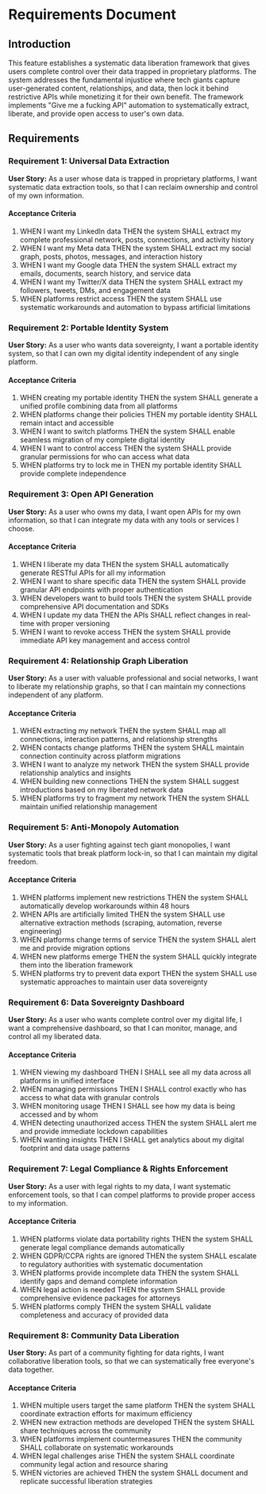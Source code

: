 # Requirements Document

## Introduction

This feature establishes a systematic data liberation framework that gives users complete control over their data trapped in proprietary platforms. The system addresses the fundamental injustice where tech giants capture user-generated content, relationships, and data, then lock it behind restrictive APIs while monetizing it for their own benefit. The framework implements "Give me a fucking API" automation to systematically extract, liberate, and provide open access to user's own data.

## Requirements

### Requirement 1: Universal Data Extraction

**User Story:** As a user whose data is trapped in proprietary platforms, I want systematic data extraction tools, so that I can reclaim ownership and control of my own information.

#### Acceptance Criteria

1. WHEN I want my LinkedIn data THEN the system SHALL extract my complete professional network, posts, connections, and activity history
2. WHEN I want my Meta data THEN the system SHALL extract my social graph, posts, photos, messages, and interaction history  
3. WHEN I want my Google data THEN the system SHALL extract my emails, documents, search history, and service data
4. WHEN I want my Twitter/X data THEN the system SHALL extract my followers, tweets, DMs, and engagement data
5. WHEN platforms restrict access THEN the system SHALL use systematic workarounds and automation to bypass artificial limitations

### Requirement 2: Portable Identity System

**User Story:** As a user who wants data sovereignty, I want a portable identity system, so that I can own my digital identity independent of any single platform.

#### Acceptance Criteria

1. WHEN creating my portable identity THEN the system SHALL generate a unified profile combining data from all platforms
2. WHEN platforms change their policies THEN my portable identity SHALL remain intact and accessible
3. WHEN I want to switch platforms THEN the system SHALL enable seamless migration of my complete digital identity
4. WHEN I want to control access THEN the system SHALL provide granular permissions for who can access what data
5. WHEN platforms try to lock me in THEN my portable identity SHALL provide complete independence

### Requirement 3: Open API Generation

**User Story:** As a user who owns my data, I want open APIs for my own information, so that I can integrate my data with any tools or services I choose.

#### Acceptance Criteria

1. WHEN I liberate my data THEN the system SHALL automatically generate RESTful APIs for all my information
2. WHEN I want to share specific data THEN the system SHALL provide granular API endpoints with proper authentication
3. WHEN developers want to build tools THEN the system SHALL provide comprehensive API documentation and SDKs
4. WHEN I update my data THEN the APIs SHALL reflect changes in real-time with proper versioning
5. WHEN I want to revoke access THEN the system SHALL provide immediate API key management and access control

### Requirement 4: Relationship Graph Liberation

**User Story:** As a user with valuable professional and social networks, I want to liberate my relationship graphs, so that I can maintain my connections independent of any platform.

#### Acceptance Criteria

1. WHEN extracting my network THEN the system SHALL map all connections, interaction patterns, and relationship strengths
2. WHEN contacts change platforms THEN the system SHALL maintain connection continuity across platform migrations
3. WHEN I want to analyze my network THEN the system SHALL provide relationship analytics and insights
4. WHEN building new connections THEN the system SHALL suggest introductions based on my liberated network data
5. WHEN platforms try to fragment my network THEN the system SHALL maintain unified relationship management

### Requirement 5: Anti-Monopoly Automation

**User Story:** As a user fighting against tech giant monopolies, I want systematic tools that break platform lock-in, so that I can maintain my digital freedom.

#### Acceptance Criteria

1. WHEN platforms implement new restrictions THEN the system SHALL automatically develop workarounds within 48 hours
2. WHEN APIs are artificially limited THEN the system SHALL use alternative extraction methods (scraping, automation, reverse engineering)
3. WHEN platforms change terms of service THEN the system SHALL alert me and provide migration options
4. WHEN new platforms emerge THEN the system SHALL quickly integrate them into the liberation framework
5. WHEN platforms try to prevent data export THEN the system SHALL use systematic approaches to maintain user data sovereignty

### Requirement 6: Data Sovereignty Dashboard

**User Story:** As a user who wants complete control over my digital life, I want a comprehensive dashboard, so that I can monitor, manage, and control all my liberated data.

#### Acceptance Criteria

1. WHEN viewing my dashboard THEN I SHALL see all my data across all platforms in unified interface
2. WHEN managing permissions THEN I SHALL control exactly who has access to what data with granular controls
3. WHEN monitoring usage THEN I SHALL see how my data is being accessed and by whom
4. WHEN detecting unauthorized access THEN the system SHALL alert me and provide immediate lockdown capabilities
5. WHEN wanting insights THEN I SHALL get analytics about my digital footprint and data usage patterns

### Requirement 7: Legal Compliance & Rights Enforcement

**User Story:** As a user with legal rights to my data, I want systematic enforcement tools, so that I can compel platforms to provide proper access to my information.

#### Acceptance Criteria

1. WHEN platforms violate data portability rights THEN the system SHALL generate legal compliance demands automatically
2. WHEN GDPR/CCPA rights are ignored THEN the system SHALL escalate to regulatory authorities with systematic documentation
3. WHEN platforms provide incomplete data THEN the system SHALL identify gaps and demand complete information
4. WHEN legal action is needed THEN the system SHALL provide comprehensive evidence packages for attorneys
5. WHEN platforms comply THEN the system SHALL validate completeness and accuracy of provided data

### Requirement 8: Community Data Liberation

**User Story:** As part of a community fighting for data rights, I want collaborative liberation tools, so that we can systematically free everyone's data together.

#### Acceptance Criteria

1. WHEN multiple users target the same platform THEN the system SHALL coordinate extraction efforts for maximum efficiency
2. WHEN new extraction methods are developed THEN the system SHALL share techniques across the community
3. WHEN platforms implement countermeasures THEN the community SHALL collaborate on systematic workarounds
4. WHEN legal challenges arise THEN the system SHALL coordinate community legal action and resource sharing
5. WHEN victories are achieved THEN the system SHALL document and replicate successful liberation strategies